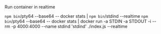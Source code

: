 

Run container in realtime

`npm bin`/pty64 --base64 -- docker stats | `npm bin`/stdind --realtime
`npm bin`/pty64 --base64 -- docker stats | docker run -a STDIN -a STDOUT -i --rm -p 4000:4000 --name stdind 'stdind' ./index.js --realtime
